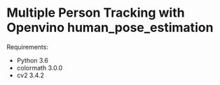 # Multiple Person Tracking with Openvino human_pose_estimation

Requirements:
- Python 3.6
- colormath  3.0.0
- cv2 3.4.2
